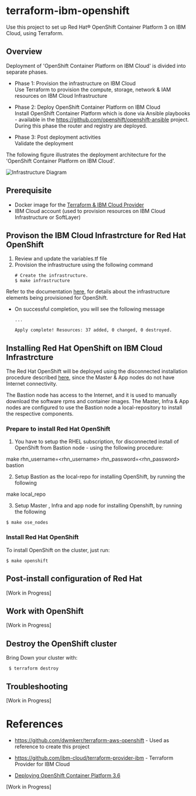 # terraform-ibm-openshift

Use this project to set up Red Hat® OpenShift Container Platform 3 on IBM Cloud, using Terraform.

## Overview
Deployment of 'OpenShift Container Platform on IBM Cloud' is divided into separate phases.
	
* Phase 1: Provision the infrastructure on IBM Cloud <br>
  Use Terraform to provision the compute, storage, network & IAM resources on IBM Cloud Infrastructure
  
* Phase 2: Deploy OpenShift Container Platform on IBM Cloud <br>
  Install OpenShift Container Platform which is done via Ansible playbooks - available in the https://github.com/openshift/openshift-ansible project. 
  During this phase the router and registry are deployed.
  
* Phase 3: Post deployment activities <br>
  Validate the deployment

The following figure illustrates the deployment architecture for the 'OpenShift Container Platform on IBM Cloud'.

![Infrastructure Diagram](https://github.com/IBMTerraform/terraform-ibm-openshift/blob/master/docs/infra-diagram.png)

## Prerequisite

* Docker image for the [Terraform & IBM Cloud Provider](https://github.com/ibm-cloud/terraform-provider-ibm#docker-image-for-the-provider) 
* IBM Cloud account (used to provision resources on IBM Cloud Infrastructure or SoftLayer)


## Provison the IBM Cloud Infrastrcture for Red Hat OpenShift

1. Review and update the variables.tf file 
1. Provision the infrastructure using the following command
   ``` console
   # Create the infrastructure.
   $ make infrastructure
   ```
Refer to the documentation [here](), for details about the infrastructure elements being provisioned for OpenShift.

* On successful completion, you will see the following message
   ```
   ...

   Apply complete! Resources: 37 added, 0 changed, 0 destroyed.
   ```

## Installing Red Hat OpenShift on IBM Cloud Infrastrcture
The Red Hat OpenShift will be deployed using the disconnected installation procedure described [here]( https://docs.openshift.com/container-platform/3.6/install_config/install/disconnected_install.html), since the Master & App nodes do not have Internet connectivity. 

The Bastion node has access to the Internet, and it is used to manually download the software rpms and container images. The Master, Infra & App nodes are configured to use the Bastion node a local-repository to install the respective components.

### Prepare to install Red Hat OpenShift

1. You have to setup the RHEL subscription, for disconnected install of OpenShift from Bastion node - using the following procedure:
   
  make rhn_username=<rhn_username> rhn_password=<rhn_password> bastion

2. Setup Bastion as the local-repo for installing OpenShift, by running the following
   
  make local_repo

3. Setup Master , Infra and app node for installing Openshift, by running the following

  ``` console
  $ make ose_nodes
  ```

### Install Red Hat OpenShift

To install OpenShift on the cluster, just run:
   ``` console
   $ make openshift
   ```


## Post-install configuration of Red Hat 

\[Work in Progress\]

## Work with OpenShift

\[Work in Progress\]

## Destroy the OpenShift cluster

Bring Down your cluster with:
  ``` console
   $ terraform destroy
   ```

## Troubleshooting

\[Work in Progress\]

# References

* https://github.com/dwmkerr/terraform-aws-openshift - Used as reference to create this project
  
* https://github.com/ibm-cloud/terraform-provider-ibm - Terraform Provider for IBM Cloud  
  
* [Deploying OpenShift Container Platform 3.6](https://docs.openshift.com/container-platform/3.6/install_config/install/quick_install.html)

\[Work in Progress\]

